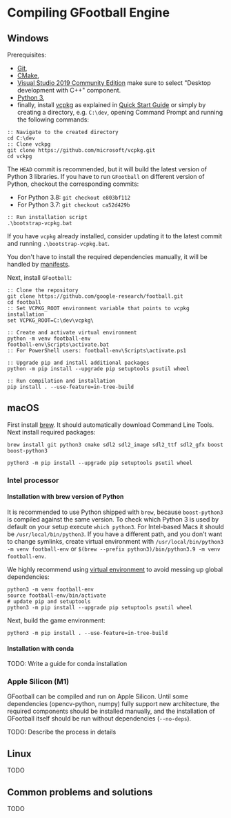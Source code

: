# Compiling GFootball Engine #

## Windows
Prerequisites:
- [Git](https://git-scm.com/download/win),
- [CMake](https://cmake.org/download/),
- [Visual Studio 2019 Community Edition](https://visualstudio.microsoft.com/downloads/) make sure to 
  select "Desktop development with C++" component.
- [Python 3](https://www.python.org/downloads/),
- finally, install [vcpkg](https://github.com/microsoft/vcpkg) as explained in
  [Quick Start Guide](https://github.com/microsoft/vcpkg#quick-start-windows) or simply by creating a directory,
  e.g. `C:\dev`, opening Command Prompt and running the following commands:
```commandline
:: Navigate to the created directory
cd C:\dev
:: Clone vckpg
git clone https://github.com/microsoft/vcpkg.git
cd vckpg
```

The `HEAD` commit is recommended, but it will build the latest version of Python 3 libraries.
If you have to run `GFootball` on different version of Python, checkout the corresponding commits:
- For Python 3.8: `git checkout e803bf112`
- For Python 3.7: `git checkout ca52d429b`

```commandline
:: Run installation script
.\bootstrap-vcpkg.bat
```

If you have `vcpkg` already installed, consider updating it to the latest commit and running `.\bootstrap-vcpkg.bat`. 

You don't have to install the required dependencies manually, it will be handled by [manifests](https://github.com/microsoft/vcpkg/blob/master/docs/users/manifests.md).

Next, install `GFootball`:
```commandline
:: Clone the repository
git clone https://github.com/google-research/football.git
cd football
:: Set VCPKG_ROOT environment variable that points to vcpkg installation
set VCPKG_ROOT=C:\dev\vcpkg\

:: Create and activate virtual environment
python -m venv football-env
football-env\Scripts\activate.bat
:: For PowerShell users: football-env\Scripts\activate.ps1

:: Upgrade pip and install additional packages
python -m pip install --upgrade pip setuptools psutil wheel

:: Run compilation and installation
pip install . --use-feature=in-tree-build 
```


## macOS

First install [brew](https://brew.sh/). It should automatically download Command Line Tools.
Next install required packages:

```shell
brew install git python3 cmake sdl2 sdl2_image sdl2_ttf sdl2_gfx boost boost-python3

python3 -m pip install --upgrade pip setuptools psutil wheel
```

### Intel processor
#### Installation with brew version of Python
It is recommended to use Python shipped with `brew`, because `boost-python3` is compiled against the same version.
To check which Python 3 is used by default on your setup execute `which python3`.
For Intel-based Macs it should be `/usr/local/bin/python3`.
If you have a different path, and you don't want to change symlinks, create virtual environment with
`/usr/local/bin/python3 -m venv football-env` or `$(brew --prefix python3)/bin/python3.9 -m venv football-env`.

We highly recommend using [virtual environment](https://docs.python.org/3/tutorial/venv.html) to avoid messing up global dependencies:

```shell
python3 -m venv football-env
source football-env/bin/activate
# update pip and setuptools
python3 -m pip install --upgrade pip setuptools psutil wheel
```

Next, build the game environment:

```shell
python3 -m pip install . --use-feature=in-tree-build
```

#### Installation with conda
TODO: Write a guide for conda installation 

### Apple Silicon (M1)
GFootball can be compiled and run on Apple Silicon. Until some dependencies (opencv-python, numpy) fully support
new architecture, the required components should be installed manually, and the installation of GFootball itself
should be run without dependencies (`--no-deps`). 

TODO: Describe the process in details

## Linux
TODO


## Common problems and solutions
TODO

